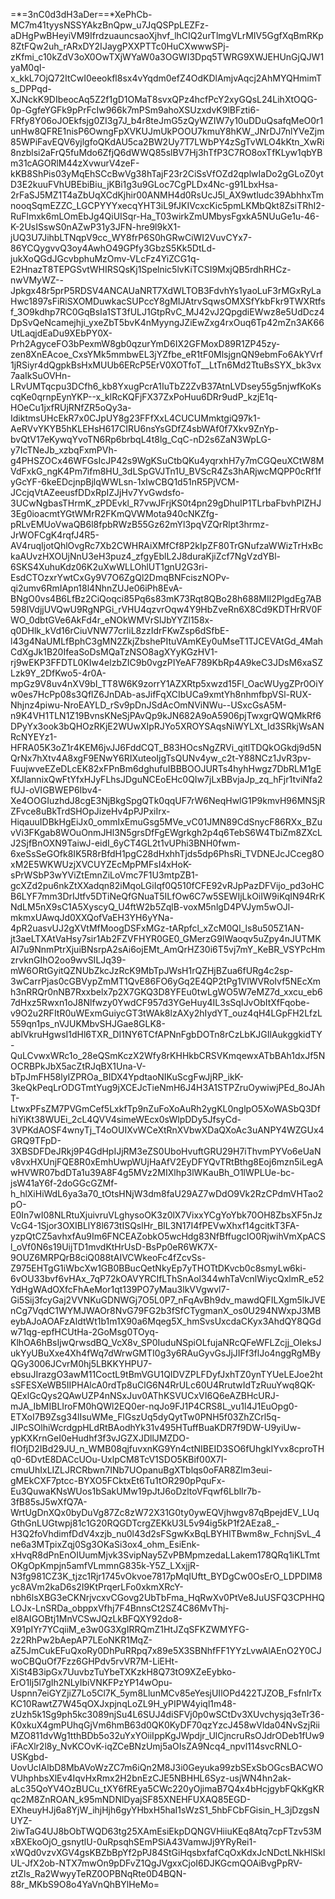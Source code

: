 =*=3nC0d3dH3aDer==*XePhCb-MC7m41tyysNSSYAkzBnQpw_u7JqQSPpLEZFz-aDHgPwBHeyiVM9IfrdzuauncsaoXjhvf_lhCIQ2urTlmgVLrMIV5GgfXqBmRKp8ZtFQw2uh_rARxDY2IJaygPXXPTTc0HuCXwwwSPj-zKfmi_c10kZdV3oX0OwTXjWYaW0a3OGWI3Dpq5TWRG9XWJEHUnGjQJW1yaM0qI-x_kkL7OjQ72ItCwI0eeokfl8sx4vYqdm0efZ4OdKDlAmjvAqcj2AhMYQHmimTs_DPPqd-XJNckK9DIbeocAq5Z2f1gD1OMaT8svxQPz4hcfPcY2xyGQsL24LihXtOQG-0p-GgfeYGFk9pPrFcIw966k7mPSm9ahoXSUzxdvK9lBFzti6-FRfy8Y06oJOEkfsjg0ZI3g7J_b4r8teJmG5zQyWZIW7y10uDDuQsafqMeO0r1unHw8QFRE1nisP6OwngFpXVKUJmUkPOOU7kmuY8hKW_JNrDJ7nlYVeZjm85WPiFavEQV6yjlgfoQKdAU5ca2BW2Uy7T7LWbPY4zSgTvWLO4kKtn_XwRi8nzblsi2aFrQ5fuMdo6ZfjQ6dWWQ85slBV7Hj3hTfP3C7RO8oxTfKLyw1qbYBm31cAGORlM44zXvwurV4zeF-kKB8ShPis03yMqEhSCcBwVg38hTajF23r2CiSsVfOZd2qplwIaDo2gGLoZ0ytD3E2kuuFVhUBEbiBiu_jKBi1g3u9GLoc7CgPLDx4Nc-g91LbxHsa-2rFaSJ5MZ1T4aZbUqXCdKjhir00ANMH4d0RsUcJ5l_AX9wtludc39AbhhxTmnooqSqmEZZC_LGCPYYYxecqYHT3iL9fJKIVcxcKic5pmLKMbQkt8ZsiTRhI2-RuFlmxk6mLOmEbJg4QiUISqr-Ha_T03wirkZmUMbysFgxkA5NUuGe1u-46-K-2UsISswS0nAZwP31y3JFN-hre9l9kX1-jUQ3U7JihbLTNqpV9cc_WY8frP6S0hGRwCiWI2VuvCYx7-86YCQygvvQ3oy4AwhO49GPfy3GbzS5Kk5DtLd-jukXoQGdJGcvbphuMzOmv-VLcFz4YiZCG1q-E2HnazT8TEPGSvtWHIRSQsKj1Spelnic5lvKiTCSI9MxjQB5rdhRHCz-nwVMyWZ--Jpkgx48r5prP5RDSV4ANCAUaNRT7XdWLTOB3FdvhYs1yaoLuF3rMGxRyLaHwc1897sFiRiSXOMDuwkacSUPccY8gMIJAtrvSqwsOMXSfYkbFkr9TWXRtfsf_3O9kdhp7RC0GqBsIa1ST3fULJ1GtpRvC_MJ42vJ2QpgdiEWwz8e5UdDcz4DpSvQeNcamejhji_yxeZbT5bvK4nMyyngJZiEwZxg4rxOuq6Tp42mZn3AK66UtLaqjdEaDu9XEbPY0X-Prh2AgyceFO3bPexmW8gb0qzurYmD6IX2GFMoxD89R1ZP45zy-zen8XnEAcoe_CxsYMk5mmbwEL3jYZfbe_eR1tF0MlsjgnQN9ebmFo6AkYVrf1jRSiyr4dQgpkBsHxMUUb6ERcP5ErV0XOTfoT__LtTn6Md2TtuBsSYX_bk3vx7aaIkSuOVHn-LRvUMTqcpu3DCfh6_kb8YxugPcrA1IuTbZ2ZvB37AtnLVDsey55g5njwfKoKscqKe0qrnpEynYKP--x_klRcKQFjFX37ZxPoHuu6DRr9udP_kzjE1q-HOeCu1jxfRUjRNfZR5oQy3a-IdiktmsUHcEkR7x0CJpUY8g23FFfXxL4CUCUMmktgiQ97k1-AeRVvYKYB5hKLEHsH617CIRU6nsYsGDfZ4sbWAf0f7Xkv9ZnYp-bvQtV17eKywqYvoTN6Rp6brbqL4t8lg_CqC-nD2s6ZaN3WpLG-y7IcTNeJb_xzbqFxmPVh-g4PHSZOCx46WFGsIcJP42s9WgKSuCtbQKu4yqrxhH7y7mCGQeuXCtW8MVdFxkG_ngK4Pm7ifm8HU_3dLSpGVJTn1U_BVScR4Zs3hARjwcMQPP0cRf1fyGcYF-6keEDcjnpBjlqWWLsn-1xIwCBQ1d51nR5PjVCM-JCcjqVtAZeeusfDDxRpIZJjHv7YvGwdsfo-3UCwNgbasTHrmK_zPDEvkl_R7vwJFrjKS0t4pn29gDhuIP1TLrbaFbvhPIZHJ3Eg0ioacmtYGtWMrR2FKmQVWMota940cNKZfg-pRLvEMUoVwaQB6l8fpbRWzB55Gz62mYl3pqVZQrRlpt3hrmz-JrWOFCgK4rqfJ4R5-AV4ruqIjotQhlOvgRc7Xb2CWHRAiXMfCf8P2kIpZF80TrGNufzaWWizTrHxBckaAUvzHXOUjNnU3eH3puz4_zfgyEblL2J8duraKjiZcf7NgVzdYBl-6SKS4XuhuKdz06K2uXwWLLOhlUT1gnU2G3ri-EsdCTOzxrYwtCxGy9V7O6ZgQl2DmqBNFciszNOPv-qi2umv6RmIApn18l4NhnZUJe06iPh8EvA-BNgO0vs4B6LfBz2CiQoqci85Pq6s83mK73Rqt8QBo28h688MIl2PlgdEg7AB598IVdjjUVQwU9RgNPGi_rVHU4qzvrOqw4Y9HbZveRn6X8Cd9KDTHrRV0FWO_0dbtGVe6AkFd4r_eNOkWMVrSlJbYYZl158x-q0DHlk_kVd16rCiuVNW77crIiL8zzIdrFKwZsp6dSfbE-l43g4NaUMLfBphC3gMN2ZkjZbshePItuVAmKEy0uMseT1TJCEVAtGd_4MahCdXgJk1B20IfeaSoDsMQaTzNSO8agXYyKGzHV1-rj9wEKP3FFDTL0KIw4elzbZIC9b0vgzPIYeAF789KbRp4A9keC3JDsM6xaSZLzk9Y_2DfKwo5-4r0A-mpGz9V8uv4nXV9bI_TT8W6K9zorrY1AZXRtp5xwzd15Fl_OacWUygZPr0OiYw0es7HcPp08s3QflZ6JnDAb-asJifFqXCIbUCa9xmtYh8nhmfbpVSl-RUX-Nhjnz4piwu-NroEAYLD_rSv9pDnJSdAcOmNViNWu--USxcGsA5M-n9K4VH1TLN1Z19BvnsKNeSjPAvQp9kJN682A9oA5906pjTwxgrQWQMkRf6DPyYx3ook3bQHOzRKjE2WUwXIpRJYo5XROYSAqsNiWYLXt_Id3SRkjWsANRcNYEYz1-HFRA05K3oZ1r4KEM6jvJJ6FddCQT_B83HOcsNgZRVi_qitlTDQkOGkdj9d5NQrNx7hXtv4A8xgF9ENwY6RIXuteoIjgTsQUNv4yw_c2t-Y88NCz1JvR3pv-FuujwveEZeDLcEK82xFPnBm6dghufuIBBBOOJURTs4hyhHwgz7DbRLM1gEXfJlannixQwFtYfxHJyFLhsJDguNCEoEHc0QIw7jLxBBvjaJp_zq_hFjr1tviNfa2fUJ-oVIGBWEP6Ibv4-Xe4OOGIuzhdJ8cgE3NjBkgSpgQTk0qqUF7rW6NeqHwlG1P9kmvH96MNSjRZFvce8uBkTrdSHOpJizeHv4pPJPxiIrx-HiqauuIDBkHgEiJx0_ommIxEmuGsg5MVe_vC01JMN89CdSnycF86RXx_BZuvVi3FKgab8WOuOnmJHl3N5grsDfFgEWgrkgh2p4q6TebS6W4TbiZm8ZXcLJ2SjfBnOXN9TaiwJ-eidI_6yCT4GL2t1vUPhi3BNH0fwm-6xeSsSeGOfk8IK5R8rBfdH1pgC28dHxhhTjds5dp6PhsRi_TVDNEJcJCceg8OxM2E5WKWUzjXVCUYZEcMpPMFsI4xHoK-sPrWSbP3wYViZtEmnZiLoVmc7F1U3mtpZB1-gcXZd2pu6nkZtXXadqn82iMqoLGiIqf0Q510fCFE92vRJpPazDFVijo_pd3oHCB6LYF7mm3DrIJtfv5DTiNeQfGNuaT5ILfOw6C7w5SEWIjLkOiIW9iKqIN94RrKNdLM5nX9sC1A5XyscyQ_U4ftW2b5ZqlB-voxM5nlgD4PVJym5wOJl-mkmxUAwqJd0XXQofVaEH3YH6yYNa-4pR2uasvUJ2gXVtMfMoogDSFxMGz-tARpfcl_xZcM0QI_ls8u505Z1AN-jt3aeLTXAtVaHsy7sir1Ab2FZVFHYR0GE0_GMerzG9lWaoqv5uZpy4nJUTMKAI7u9NnmPtrXjuiBNsrpA2sAi6ojEMt_AmQrHZ30i6T5vj7mY_KeBR_VSYPcHmzrvknGIhO2oo9wvSILJq39-mW6ORtGyitQZNUbZkcJzRcK9MbTpJWsH1rQZHjBZua6fURg4c2sp-3wCarrPjas0cGBVypZmMT1QvE86FO6yGq2E4QP2tPg1VlWVRoIvf5NEcXmh3nRRQr0nNB7Rxxbelx7p2X7GKQ3D8YFEu0twLgWO5W7eMZ7d_xxcu_eb67dHxz5Rwxn1oJ8Nlfwzy0YwdCF957d3YGeHuy4IL3sSqIJvObItXfFqobe-v9O2u2RFItR0uWExmGuiycGT3tWAk8lzAXy2hIydYT_ouz4qH4LGpFH2LfzL559qn1ps_nVJUKMbvSHJGae8GLK8-ablVkruHgwsI1dHl6TXR_DI1NY6TCfAPNnFgbDOTn8rCzLbKJGIlAukggkidTY-QuLCvwxWRc1o_28eQSmKczX2Wfy8rKHHkbCRSVKmqewxATbBAh1dxJf5NOCRBPkJbX5acZtRJqBX1Una-V-bTpJmFH58lyIZPROa_BIDX4YpdtaoNIKuScgFwJjRP_ikK-3keQkPeqLrODGTmtYug9jXCEJcTieNmH6J4H3A1STPZruOywiwjPEd_8oJAhT-LtwxPFsZM7PVGmCef5LxkfTp9nZuFoXoAuRh2ygKL0nglpO5XoWASbQ3DfhiYiKt38WUEi_2cL4QVV4simeWEcx0sWlpDDy5JfsyCd-3VPKdAOSF4wnyTj_T4oOUIXvWCeXtRnXVbwXDaQXoAc3uANPY4WZGUx4GRQ9TFpD-3XBSDFDeJRkj9P4GdHpIJjRM3eZS0UboHvuftGRU29H7iThvmPYVo6eUaNv8vxHXUnjFQE8R0xEmhUwpWUjHaAfV2EyDFYQvTRtBthg8Eoj6mzn5iLegAwHVWR07bdDTa1u39A8F4g5MVz2MIXlhp3lWKauBh_O1lWPLUe-bc-jsW41aY6f-2doGGcGZMf-h_hlXiHiWdL6ya3a70_tOtsHNjW3dm8faU29AZ7wDdO9Vk2RzCPdmVHTao2pO-E0In7wI08NLRtuXjuivruVLghysoOK3z0lX7VixxYCgYoYbk70OH8ZbsXF5nJzVcG4-1Sjor3OXIBLlY8l673tISQslHr_BlL3N17I4fPEVwXhxf14gcitkT3FA-yzpQtCZ5avhxfAu9Im6FNCEAZobkO5wcHdg83NfBffugcIO0RjwihVmXpACSl_oVf0N6s19UijTD1mvdKtHrUsD-BsPp0eR6WK7X-9OUZ6MRPQrB8ciQ088tAIVCWkeoFc4fZcvSs-Z975EHTgG1iWbcXw1GB0BBucQetNkyEp7yTHOTtDKvcb0c8smyLw6ki-6vOU33bvf6vHAx_7qP72kOAVYRCIfLThSnAol344whTaVcnlWiycQxlmR_e52YdHgWAdOXfcFhAeMor1qt139PO7yMau3lkVVgwvl7-Gi5Sij3fcyGaj2VVNKuGDNWGj7O5L0P7_nFqAvBh9dv_mawdQFILXgm5lkJVEnCg7VqdC1WYMJWAOr8NvG79FG2b3fSfCTygmanX_os0U294NWxpJ3MBeybAJoAOAFzAldtWt1b1m1X90a6Mqeg5X_hmSvsUxcdaCKyx3AhdQY8QGdw71qg-epfHCUtHa-2GoMsg0TOyq-KlhOA6hBsIjwQrwsdBQ_VcX8v_SP0IuduNSpiOLfujaNRcQFeWFLZcjj_OIeksJukYyUBuXxe4Xh4fWq7dWrwGMTI0g3y6RAuGyvGsJjJIFf3flJo4nggRgMByQGy3006JCvrM0hj5LBKKYHPU7-ebsuJIrazgO3awM11CoctL9tBmVGU1QIDVZPLFDyfJxhTZ0ynTYUeLEJoe2htsSFESXeWB5IIPHAlcA0rdTp8uClG6N4RrULc60U4RrutwIdTzRuuYwq8QK-QExlGcQys2QAwUZP4nNSxJuv0AThKSVUCxVI6Q6eAZBHcURJ-mJA_IbMIBLIroFM0hQWl2EQ0er-nqJo9FJ1P4CRS8L_vu1l4J1EuOpg0-ETXoI7B9Zsg34lIsuWMe_FlGszUq5dyQytTw0PNH5f03ZhZCrl5q-JIPcSOlhiWcrdgpHLdRtBAodhYk31v495HTuffBuaKDR7f9DW-U9yiUw-ypKXKrnGeI0eHudhf3f3vJGZXJDllJMZDO-fIOfjD2IBd29JU_n_WMB08qjfuvxnKG9Yn4ctNIBEID3SO6fUhgkIYvx8cproTHq0-6DvtE8DACcUOu-UxlpCM8TcV1SDO5KBif00X7I-cmuUhIxLIZLJRCRbwn7INb7UOpanuBgXTblqs0oFAR8Zlm3eui-gMEkCXF7ptcc-BYXO5FCktxEt6Tu1tOR290pPquFx-Eu3QuwaKNsWUos1bSakUMw19pJtJ6oDzltoVFqwf6LblIr7b-3fB85sJ5wXfQ7A-WrtUgDnXQx0byDuVg87Zc8zW72X31G0ty0ywEQVjhwgv87qBpejdEV_LUqGthGnLUGtwpj81c1G20RQGDTcrgZEKkU3L5v94ig5kP1f2AEza8_-H3Q2foVhdimfDdV4xzjb_nu0l43d2sFSgwKxBqLBYHlTBwm8w_FchnjSvL_4ne6a3MTpixZqj0Sg3OKaSi3ox4_ohm_EsiEnk-xHvqR8dPnEnOIUumMjvk3SvipNay5ZvPBMpmzedaLLakem178QRq1iKLTmtOKgOpKmpjn5amfVLmmnG835k-Y5Z_LXxjjR-N3fg981CZ3K_tjzc1Rjr1745vOkvoe7817pMqIUftt_BYDgCw0OsErO_LDPDIM8yc8AVm2kaD6s2I9KtPrqerLFo0xkmXRcY-nbh6lsXBG3eCKNrjvcxvCGovg2UbTbFma_HqRwXv0PtVe8JuUSFQ3CPHHQLOJx-LnSRDa_obppxVfhj7F4BnnsCt2SZ4C86MvThj-el8AIGOBtj1MnVCSwJQzLkBFQXY92do8-X91pIYr7YCqiiM_e3w0G3XgIRRQmZ1HtJZqSFKZWMYFG-2z2RhPw2bAepAP7LEoNKR1MqZ-aZ5JmCukEFuQxoRy0DhPuRRpq7x89e5X3SBNhfFF1YYzLvwAlAEnO2Y0CJwoCBQuOf7Fzz6GHPdv5rvVR7M-LiEHt-XiSt4B3ipGx7UuvbzTuYbeTXKzkH8Q73tO9XZeEybko-ErO1Ij5l7gIh2NLyIbiVNKFPzYP14wOpu-Uspnn7eiGYZjiZ7Lo5Cl7K_5ym8LlunMCv85eYesjUIlOPd422TJZOB_FsfnIrTxKC10RawtZ7W45qOXJxpjnqLoZL9H_yPIPW4yiql1m48-zUzh5k1Sg9ph5kc3089njSu4L6SUJ4diSFVj0p0wSCtDv3XUvchysjq3eTr36-K0xkuX4gmPUhqGjVm6hmB63d0QK0KyDF70qzYzcJ458wVlda04NvSzjRiiMZO811dvWg1tthBDb5o32uYxYOiiIppKgJWpdjr_UlCjncruRsOJdrODeb1fUw9iFAcXlr2l8y_NvKCOvK-iqZCeBNzUmj5aOIsZA9Ncq4_npvl114svcRNLO-USKgbd-UovUcIAlbD8MbAVoWzZC7m6iQn2M8J3i0Geyuka99zbSExSbOGcsBACWOVUhphbsXlEv4IqvHxRmx2H2bnEzCJE5NBHHL6Syz-usjWN4hn2ak-aLc35QoYV4OzBUCu_tXY6fREya5CWc220yOjimaB7Q4x4bHcjgybFQkKgKRqc2M8ZnROAN_k95mNDNlDyajSF85XNEHFUXAQ85EGD-EXheuyHJj6a8YjW_ihjHjh6gyYHbxH5haI1sWzS1_5hbFCbFGisin_H_3jDzgsNUYZ-2iwTaG4UJ8bObTWQD63tg25XAmEsiEkpDQNGVHiiuKEq8Atq7cpFTzv53MxBXEkoOjO_gsnytlU-0uRpsqhSEmPSiA43VamwJj9YRyRei1-xWQd0vzvXGV4gsKBZbBpYf2pPJ84StGiHqsbxfafCqOxKdxJcNDctLNkHlSklUL-JfX2ob-NTX7mwOn9pDFvZ1QgJVgxxCjoI6DJKGcmQOAiBvgPpRV-ztZls_Ra2WwyyTeRZ0OPBNqRte0D4BQN-88r_MKbS9O8o4YaVnQhBYlHeMo=